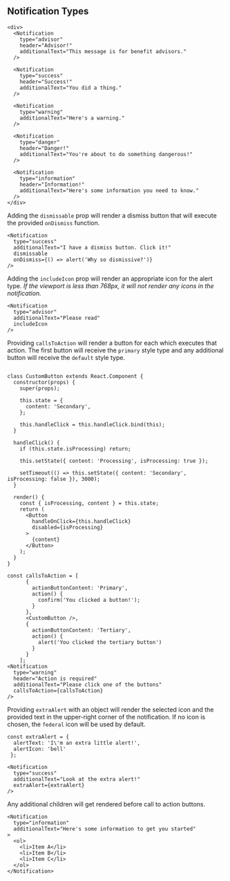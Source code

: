 ## Notification Types

```
<div>
  <Notification
    type="advisor"
    header="Advisor!"
    additionalText="This message is for benefit advisors."
  />

  <Notification
    type="success"
    header="Success!"
    additionalText="You did a thing."
  />

  <Notification
    type="warning"
    additionalText="Here's a warning."
  />

  <Notification
    type="danger"
    header="Danger!"
    additionalText="You're about to do something dangerous!"
  />

  <Notification
    type="information"
    header="Information!"
    additionalText="Here's some information you need to know."
  />
</div>
```

Adding the `dismissable` prop will render a dismiss button that will execute the provided `onDismiss` function.
```
<Notification
  type="success"
  additionalText="I have a dismiss button. Click it!"
  dismissable
  onDismiss={() => alert('Why so dismissive?')}
/>
```

Adding the `includeIcon` prop will render an appropriate icon for the alert type. <em>If the viewport is less than 768px, it will not render any icons in the notification.</em>
```
<Notification
  type="advisor"
  additionalText="Please read"
  includeIcon
/>
```

Providing `callsToAction` will render a button for each which executes that action. The first button will receive the `primary` style type and any additional button will receive the `default` style type.
```

class CustomButton extends React.Component {
  constructor(props) {
    super(props);

    this.state = {
      content: 'Secondary',
    };

    this.handleClick = this.handleClick.bind(this);
  }

  handleClick() {
    if (this.state.isProcessing) return;

    this.setState({ content: 'Processing', isProcessing: true });

    setTimeout(() => this.setState({ content: 'Secondary', isProcessing: false }), 3000);
  }

  render() {
    const { isProcessing, content } = this.state;
    return (
      <Button
        handleOnClick={this.handleClick}
        disabled={isProcessing}
      >
        {content}
      </Button>
    );
  }
}

const callsToAction = [
      {
        actionButtonContent: 'Primary',
        action() {
          confirm('You clicked a button!');
        }
      },
      <CustomButton />,
      {
        actionButtonContent: 'Tertiary',
        action() {
          alert('You clicked the tertiary button')
        }
      }
    ];
<Notification
  type="warning"
  header="Action is required"
  additionalText="Please click one of the buttons"
  callsToAction={callsToAction}
/>
```

Providing `extraAlert` with an object will render the selected icon and the provided text in the upper-right corner of the notification. If no icon is chosen, the `federal` icon will be used by default.
```
const extraAlert = {
  alertText: 'I\'m an extra little alert!',
  alertIcon: 'bell'
 };

<Notification
  type="success"
  additionalText="Look at the extra alert!"
  extraAlert={extraAlert}
/>
```

Any additional children will get rendered before call to action buttons.
```
<Notification
  type="information"
  additionalText="Here's some information to get you started"
>
  <ol>
    <li>Item A</li>
    <li>Item B</li>
    <li>Item C</li>
  </ol>
</Notification>
```
